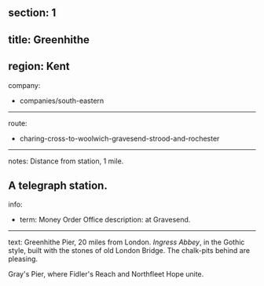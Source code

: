 section: 1
----
title: Greenhithe
----
region: Kent
----
company:
- companies/south-eastern
----
route:
- charing-cross-to-woolwich-gravesend-strood-and-rochester
----
notes: Distance from station, 1 mile.

A telegraph station.
----
info:
- term: Money Order Office
  description: at Gravesend.
----
text: Greenhithe Pier, 20 miles from London. *Ingress Abbey*, in the Gothic style, built with the stones of old London Bridge. The chalk-pits behind are pleasing.

Gray's Pier, where Fidler's Reach and Northfleet Hope unite.
